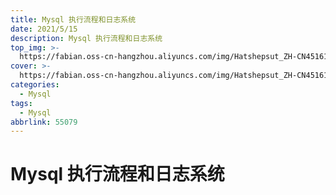 ```yaml
---
title: Mysql 执行流程和日志系统
date: 2021/5/15
description: Mysql 执行流程和日志系统
top_img: >-
  https://fabian.oss-cn-hangzhou.aliyuncs.com/img/Hatshepsut_ZH-CN4516192627_1920x1080.jpg
cover: >-
  https://fabian.oss-cn-hangzhou.aliyuncs.com/img/Hatshepsut_ZH-CN4516192627_1920x1080.jpg
categories:
  - Mysql
tags:
  - Mysql
abbrlink: 55079
---
```


# Mysql 执行流程和日志系统
